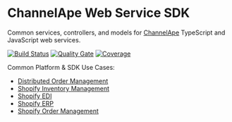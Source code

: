 # ChannelApe Web Service SDK

Common services, controllers, and models for [ChannelApe](https://www.channelape.com/) TypeScript and JavaScript web services.

[![Build Status](https://travis-ci.org/ChannelApe/channelape-typescript-web-service-sdk.svg?branch=master)](https://travis-ci.org/ChannelApe/channelape-typescript-web-service-sdk)  [![Quality Gate](https://sonarcloud.io/api/project_badges/measure?project=channelape-typescript-web-service-sdk&metric=alert_status)](https://sonarcloud.io/dashboard?id=channelape-typescript-web-service-sdk) [![Coverage](https://sonarcloud.io/api/project_badges/measure?project=channelape-typescript-web-service-sdk&metric=coverage)](https://sonarcloud.io/dashboard?id=channelape-typescript-web-service-sdk)


Common Platform & SDK Use Cases:
* [Distributed Order Management](https://www.channelape.com/solutions/distributed-order-management/)
* [Shopify Inventory Management](https://www.channelape.com/solutions/shopify-inventory-management/)
* [Shopify EDI](https://www.channelape.com/solutions/shopify-plus-edi-integration/)
* [Shopify ERP](https://www.channelape.com/solutions/shopify-plus-erp-integration/)
* [Shopify Order Management](https://www.channelape.com/solutions/shopify-plus-erp-integration/)